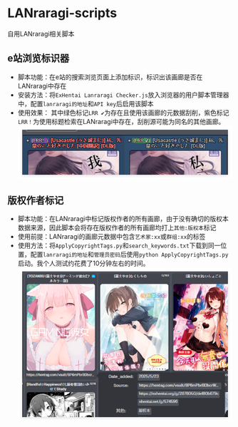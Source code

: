 # LANraragi-scripts
自用LANraragi相关脚本

## e站浏览标识器
- 脚本功能：在e站的搜索浏览页面上添加标识，标识出该画廊是否在LANraragi中存在
- 安装方法：将`ExHentai Lanraragi Checker.js`放入浏览器的用户脚本管理器中，配置`lanraragi的地址`和`API key`后启用该脚本
- 使用效果：
 其中绿色标记`LRR ✔`为存在且使用该画廊的元数据刮削，紫色标记`LRR！`为使用标题检索在LANraragi中存在，刮削源可能为同名的其他画廊。
![](图片1.png)

## 版权作者标记
- 脚本功能：在LANraragi中标记版权作者的所有画廊，由于没有确切的版权本数据来源，因此脚本会将存在版权作者的所有画廊均打上`其他:版权本`标记
- 使用前提：LANraragi的画廊元数据中包含`艺术家:xx`或`群组:xx`的标签
- 使用方法：将`ApplyCopyrightTags.py`和`search_keywords.txt`下载到同一位置，配置`lanraragi的地址`和`管理员密码`后使用`python ApplyCopyrightTags.py`启动。我个人测试约花费了10分钟左右的时间。
![](图片2.png)